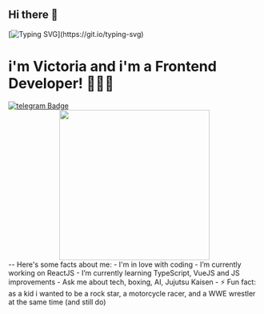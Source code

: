 ## Hi there 👋
[![Typing SVG](https://readme-typing-svg.herokuapp.com?size=24&width=600&lines=Welcome+To+Victoria's+Github+Profile..)](https://git.io/typing-svg)
<h1>
i'm Victoria and i'm a Frontend Developer! 👩🏻‍💻
</h1>
<div id="badges">
  <a href="[t.me/helluvaboss_xvz](https://t.me/helluvaboss_xvz)">
    <img src="https://img.shields.io/badge/Telegram-blue?style=for-the-badge&logo=telegram&logoColor=white" alt="telegram Badge"/>
  </a>
  </div>
<div id="header" align="center">
  <img src="https://i.giphy.com/media/v1.Y2lkPTc5MGI3NjExd2JsZWxrbnR3aHhoaTh4M2t6eTNpODBkMzdldGZleWhjY3VyMXp0eiZlcD12MV9pbnRlcm5hbF9naWZfYnlfaWQmY3Q9Zw/scZPhLqaVOM1qG4lT9/giphy.gif" width="300"/>
</div>
--
 Here's some facts about me:
- I'm in love with coding
- I’m currently working on ReactJS
- I’m currently learning TypeScript, VueJS and JS improvements
- Ask me about tech, boxing, AI, Jujutsu Kaisen
- ⚡ Fun fact: as a kid i wanted to be a rock star, a motorcycle racer, and a WWE wrestler at the same time (and still do) 


<!--

